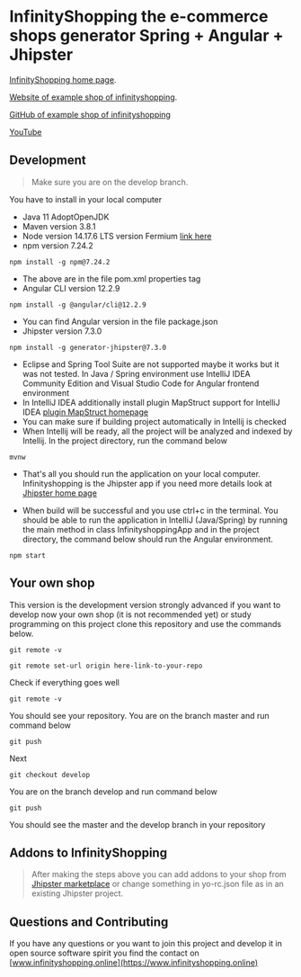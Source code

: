 # InfinityShopping the e-commerce shops generator Spring + Angular + Jhipster

[InfinityShopping home page](https://www.infinityshopping.online).

[Website of example shop of infinityshopping](https://www.infinityshopping.online/example-shop).

[GitHub of example shop of infinityshopping](https://www.github.com/PiotrZielonka/infinityshopping-example-shop/tree/develop)

[YouTube](https://www.youtube.com/watch?v=YYEodtIGeZQ)

## Development

> Make sure you are on the develop branch.

You have to install in your local computer

- Java 11 AdoptOpenJDK
- Maven version 3.8.1
- Node version 14.17.6 LTS version Fermium [link here](https://nodejs.org/en/download/releases/)
- npm version 7.24.2
```
npm install -g npm@7.24.2
```
- The above are in the file pom.xml properties tag
- Angular CLI version 12.2.9
```
npm install -g @angular/cli@12.2.9
```
- You can find Angular version in the file package.json
- Jhipster version 7.3.0
```
npm install -g generator-jhipster@7.3.0
```
- Eclipse and Spring Tool Suite are not supported maybe it works but it was not tested. In Java / Spring environment use IntelliJ IDEA Community Edition and Visual Studio Code for Angular frontend environment
- In IntelliJ IDEA additionally install plugin MapStruct support for IntelliJ IDEA [plugin MapStruct homepage](https://plugins.jetbrains.com/plugin/10036-mapstruct-support)
- You can make sure if building project automatically in Intellij is checked
- When Intellij will be ready, all the project will be analyzed and indexed by Intellij. In the project directory, run the command below
```
mvnw
```
- That's all you should run the application on your local computer. Infinityshopping is the Jhipster app if you need more details look at [Jhipster home page](https://www.jhipster.tech)

- When build will be successful and you use ctrl+c in the terminal. You should be able to run the application in IntelliJ (Java/Spring) by running the main method in class InfinityshoppingApp and in the project directory, the command below should run the Angular environment.
```
npm start
```
## Your own shop
This version is the development version strongly advanced if you want to develop now your own shop (it is not recommended yet) or study programming on this project clone this repository and use the commands below.
```
git remote -v
```
```
git remote set-url origin here-link-to-your-repo
```
Check if everything goes well
```
git remote -v
```
You should see your repository. You are on the branch master and run command below
```
git push
```
Next
```
git checkout develop
```
You are on the branch develop and run command below
```
git push
```
You should see the master and the develop branch in your repository

## Addons to InfinityShopping
> After making the steps above you can add addons to your shop from [Jhipster marketplace](https://www.jhipster.tech/modules/marketplace/#/list) or change something in yo-rc.json file as in an existing Jhipster project.

## Questions and Contributing

If you have any questions or you want to join this project and develop it in open source software spirit you find the contact on [www.infinityshopping.online](https://www.infinityshopping.online)